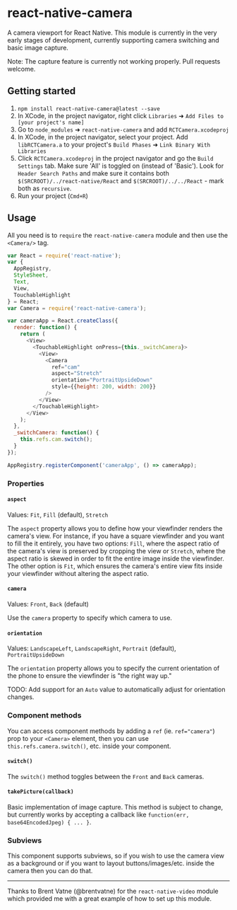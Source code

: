 # react-native-camera

A camera viewport for React Native. This module is currently in the very early stages of development, currently supporting camera switching and basic image capture.

Note: The capture feature is currently not working properly. Pull requests welcome.

## Getting started

1. `npm install react-native-camera@latest --save`
2. In XCode, in the project navigator, right click `Libraries` ➜ `Add Files to [your project's name]`
3. Go to `node_modules` ➜ `react-native-camera` and add `RCTCamera.xcodeproj`
4. In XCode, in the project navigator, select your project. Add `libRCTCamera.a` to your project's `Build Phases` ➜ `Link Binary With Libraries`
5. Click `RCTCamera.xcodeproj` in the project navigator and go the `Build Settings` tab. Make sure 'All' is toggled on (instead of 'Basic'). Look for `Header Search Paths` and make sure it contains both `$(SRCROOT)/../react-native/React` and `$(SRCROOT)/../../React` - mark both as `recursive`.
5. Run your project (`Cmd+R`)

## Usage

All you need is to `require` the `react-native-camera` module and then use the
`<Camera/>` tag.

```javascript
var React = require('react-native');
var {
  AppRegistry,
  StyleSheet,
  Text,
  View,
  TouchableHighlight
} = React;
var Camera = require('react-native-camera');

var cameraApp = React.createClass({
  render: function() {
    return (
      <View>
        <TouchableHighlight onPress={this._switchCamera}>
          <View>
            <Camera
              ref="cam"
              aspect="Stretch"
              orientation="PortraitUpsideDown"
              style={{height: 200, width: 200}}
            />
          </View>
        </TouchableHighlight>
      </View>
    );
  },
  _switchCamera: function() {
    this.refs.cam.switch();
  }
});

AppRegistry.registerComponent('cameraApp', () => cameraApp);
```

### Properties

#### `aspect`

Values: `Fit`, `Fill` (default), `Stretch`

The `aspect` property allows you to define how your viewfinder renders the camera's view. For instance, if you have a square viewfinder and you want to fill the it entirely, you have two options: `Fill`, where the aspect ratio of the camera's view is preserved by cropping the view or `Stretch`, where the aspect ratio is skewed in order to fit the entire image inside the viewfinder. The other option is `Fit`, which ensures the camera's entire view fits inside your viewfinder without altering the aspect ratio.

#### `camera`

Values: `Front`, `Back` (default)

Use the `camera` property to specify which camera to use.


#### `orientation`

Values: `LandscapeLeft`, `LandscapeRight`, `Portrait` (default), `PortraitUpsideDown`

The `orientation` property allows you to specify the current orientation of the phone to ensure the viewfinder is "the right way up."

TODO: Add support for an `Auto` value to automatically adjust for orientation changes.


### Component methods

You can access component methods by adding a `ref` (ie. `ref="camera"`) prop to your `<Camera>` element, then you can use `this.refs.camera.switch()`, etc. inside your component.

#### `switch()`

The `switch()` method toggles between the `Front` and `Back` cameras.


#### `takePicture(callback)`

Basic implementation of image capture. This method is subject to change, but currently works by accepting a callback like `function(err, base64EncodedJpeg) { ... }`.

### Subviews
This component supports subviews, so if you wish to use the camera view as a background or if you want to layout buttons/images/etc. inside the camera then you can do that.

------------

Thanks to Brent Vatne (@brentvatne) for the `react-native-video` module which provided me with a great example of how to set up this module.
